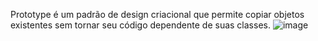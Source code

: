 Prototype é um padrão de design criacional que permite copiar objetos existentes sem tornar seu código dependente de suas classes.
![image](https://github.com/lucasrbr96/design-patterns/assets/25846020/1efb0af6-0755-4208-bd19-0530928adaba)
